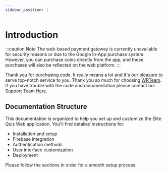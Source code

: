 ```yaml
---
sidebar_position: 1
---
```


# Introduction

:::caution Note
The web-based payment gateway is currently unavailable for security reasons or due to the Google In-App purchase system. However, you can purchase coins directly from the app, and these purchases will also be reflected on the web platform.
:::

Thank you for purchasing code. It really means a lot and It's our pleasure to serve top-notch service to you. Thank you so much for choosing [WRTeam](https://wrteam.in/). If you have trouble with the code and documentation please contact our Support Team [Here](/docs/support).

## Documentation Structure

This documentation is organized to help you set up and customize the Elite Quiz Web application. You'll find detailed instructions for:

- Installation and setup
- Firebase integration
- Authentication methods
- User interface customization
- Deployment

Please follow the sections in order for a smooth setup process.
